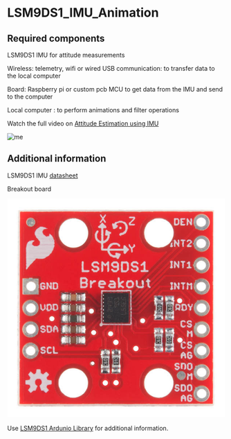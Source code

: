 # LSM9DS1_IMU_Animation

## Required components

LSM9DS1 IMU for attitude measurements

Wireless: telemetry, wifi or wired USB communication: to transfer data to the local computer

Board: Raspberry pi or custom pcb MCU to get data from the IMU and send to the computer

Local computer : to perform animations and filter operations


Watch the full video on [Attitude Estimation using IMU](https://www.youtube.com/watch?v=zUcBC5KvV0Q)

![me](https://github.com/Vijayreddy-robotics/LSM9DS1_IMU_Animation/blob/main/IMUanimation.gif)

## Additional information

LSM9DS1 IMU [datasheet](https://www.st.com/resource/en/datasheet/lsm9ds1.pdf)

Breakout board

 ![me](https://github.com/Vijayreddy-robotics/LSM9DS1_IMU_Animation/blob/main/13284-03.jpg)

 Use [LSM9DS1 Ardunio Library](https://github.com/sparkfun/SparkFun_LSM9DS1_Arduino_Library) for additional information.

